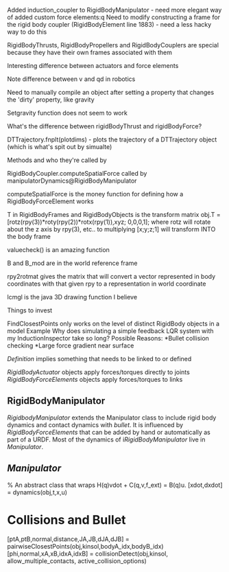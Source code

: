 Added induction_coupler to RigidBodyManipulator - need more elegant way of added custom force elements:q
Need to modify constructing a frame for the rigid body coupler (RigidBodyElement line 1883) - need a less hacky way to do this

RigidBodyThrusts, RigidBodyPropellers and RigidBodyCouplers are special because they have their own frames associated with them

Interesting difference between actuators and force elements

Note difference between v and qd in robotics

Need to manually compile an object after setting a property that changes the 'dirty' property, like gravity

Setgravity function does not seem to work

What's the difference between rigidBodyThrust and rigidBodyForce?

DTTrajectory.fnplt(plotdims) - plots the trajectory of a DTTrajectory object (which is what's spit out by simualte)

Methods and who they're called by

RigidBodyCoupler.computeSpatialForce called by manipulatorDynamics@RigidBodyManipulator

computeSpatialForce is the money function for defining how a RigidBodyForceElement works

T in RigidBodyFrames and RigidBodyObjects is the transform matrix 
 obj.T = [rotz(rpy(3))*roty(rpy(2))*rotx(rpy(1)),xyz; 0,0,0,1]; where rotz will rotate about the z axis by rpy(3), etc.. to multiplying [x;y;z;1] will transform INTO the body frame

 valuecheck() is an amazing function

 B and B_mod are in the world reference frame 

 rpy2rotmat gives the matrix that will convert a vector represented in body coordinates with that given rpy to a representation in world coordinate

 lcmgl is the java 3D drawing function I believe

 Things to invest

 FindClosestPoints only works on the level of distinct RigidBody objects in a model
 Example 
 Why does simulating a simple feedback LQR system with my InductionInspector take so long?
  Possible Reasons:
  *Bullet collision checking
  *Large force gradient near surface

  

*Definition* implies something that needs to be linked to or defined

*RigidBodyActuator* objects apply forces/torques directly to joints
*RigidBodyForceElements* objects apply forces/torques to links
  
  RigidBodyManipulator
-----------------------
  *RigidbodyManipulator* extends the Manipulator class to include rigid body dynamics and contact dynamics with *bullet*.
  It is influenced by *RigidBodyForceElements* that can be added by hand or automatically as part of a URDF.
  Most of the dynamics of i*RigidBodyManipulator* live in *Manipulator*.

  *Manipulator*
-----------------
% An abstract class that wraps H(q)vdot + C(q,v,f_ext) = B(q)u.
 [xdot,dxdot] = dynamics(obj,t,x,u) 


  Collisions and Bullet
  ====================
  [ptA,ptB,normal,distance,JA,JB,dJA,dJB] = pairwiseClosestPoints(obj,kinsol,bodyA_idx,bodyB_idx)
   [phi,normal,xA,xB,idxA,idxB] = collisionDetect(obj,kinsol, allow_multiple_contacts, active_collision_options)


